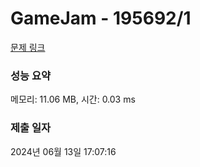 # GameJam - 195692/1 

[문제 링크](https://level.goorm.io/exam/195692/gamejam/quiz/1) 

### 성능 요약

메모리: 11.06 MB, 시간: 0.03 ms

### 제출 일자

2024년 06월 13일 17:07:16

